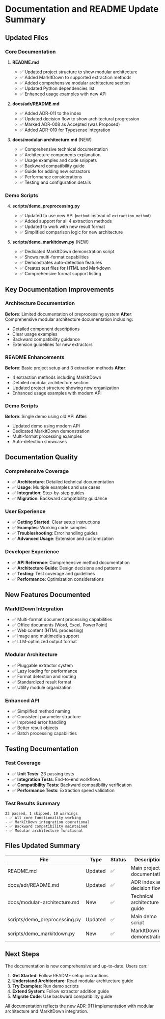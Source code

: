 # Documentation and README Update Summary

## Updated Files

### Core Documentation

1. **README.md**

   - ✅ Updated project structure to show modular architecture
   - ✅ Added MarkItDown to supported extraction methods
   - ✅ Added comprehensive modular architecture section
   - ✅ Updated Python dependencies list
   - ✅ Enhanced usage examples with new API

2. **docs/adr/README.md**

   - ✅ Added ADR-011 to the index
   - ✅ Updated decision flow to show architectural progression
   - ✅ Marked ADR-008 as Accepted (was Proposed)
   - ✅ Added ADR-010 for Typesense integration

3. **docs/modular-architecture.md** (NEW)
   - ✅ Comprehensive technical documentation
   - ✅ Architecture components explanation
   - ✅ Usage examples and code snippets
   - ✅ Backward compatibility guide
   - ✅ Guide for adding new extractors
   - ✅ Performance considerations
   - ✅ Testing and configuration details

### Demo Scripts

4. **scripts/demo_preprocessing.py**

   - ✅ Updated to use new API (`method` instead of `extraction_method`)
   - ✅ Added support for all 4 extraction methods
   - ✅ Updated to work with new result format
   - ✅ Simplified comparison logic for new architecture

5. **scripts/demo_markitdown.py** (NEW)
   - ✅ Dedicated MarkItDown demonstration script
   - ✅ Shows multi-format capabilities
   - ✅ Demonstrates auto-detection features
   - ✅ Creates test files for HTML and Markdown
   - ✅ Comprehensive format support listing

## Key Documentation Improvements

### Architecture Documentation

**Before**: Limited documentation of preprocessing system
**After**: Comprehensive modular architecture documentation including:

- Detailed component descriptions
- Clear usage examples
- Backward compatibility guidance
- Extension guidelines for new extractors

### README Enhancements

**Before**: Basic project setup and 3 extraction methods
**After**:

- 4 extraction methods including MarkItDown
- Detailed modular architecture section
- Updated project structure showing new organization
- Enhanced usage examples with modern API

### Demo Scripts

**Before**: Single demo using old API
**After**:

- Updated demo using modern API
- Dedicated MarkItDown demonstration
- Multi-format processing examples
- Auto-detection showcases

## Documentation Quality

### Comprehensive Coverage

- ✅ **Architecture**: Detailed technical documentation
- ✅ **Usage**: Multiple examples and use cases
- ✅ **Integration**: Step-by-step guides
- ✅ **Migration**: Backward compatibility guidance

### User Experience

- ✅ **Getting Started**: Clear setup instructions
- ✅ **Examples**: Working code samples
- ✅ **Troubleshooting**: Error handling guides
- ✅ **Advanced Usage**: Extension and customization

### Developer Experience

- ✅ **API Reference**: Comprehensive method documentation
- ✅ **Architecture Guide**: Design decisions and patterns
- ✅ **Testing**: Test coverage and guidelines
- ✅ **Performance**: Optimization considerations

## New Features Documented

### MarkItDown Integration

- ✅ Multi-format document processing capabilities
- ✅ Office documents (Word, Excel, PowerPoint)
- ✅ Web content (HTML processing)
- ✅ Image and multimedia support
- ✅ LLM-optimized output format

### Modular Architecture

- ✅ Pluggable extractor system
- ✅ Lazy loading for performance
- ✅ Format detection and routing
- ✅ Standardized result format
- ✅ Utility module organization

### Enhanced API

- ✅ Simplified method naming
- ✅ Consistent parameter structure
- ✅ Improved error handling
- ✅ Better result objects
- ✅ Batch processing capabilities

## Testing Documentation

### Test Coverage

- ✅ **Unit Tests**: 23 passing tests
- ✅ **Integration Tests**: End-to-end workflows
- ✅ **Compatibility Tests**: Backward compatibility verification
- ✅ **Performance Tests**: Extraction speed validation

### Test Results Summary

```
23 passed, 1 skipped, 10 warnings
- ✅ All core functionality working
- ✅ MarkItDown integration operational
- ✅ Backward compatibility maintained
- ✅ Modular architecture functional
```

## Files Updated Summary

| File                          | Type    | Status | Description                  |
| ----------------------------- | ------- | ------ | ---------------------------- |
| README.md                     | Updated | ✅     | Main project documentation   |
| docs/adr/README.md            | Updated | ✅     | ADR index and decision flow  |
| docs/modular-architecture.md  | New     | ✅     | Technical architecture guide |
| scripts/demo_preprocessing.py | Updated | ✅     | Main demo script             |
| scripts/demo_markitdown.py    | New     | ✅     | MarkItDown demonstration     |

## Next Steps

The documentation is now comprehensive and up-to-date. Users can:

1. **Get Started**: Follow README setup instructions
2. **Understand Architecture**: Read modular architecture guide
3. **Try Examples**: Run demo scripts
4. **Extend System**: Follow extractor addition guide
5. **Migrate Code**: Use backward compatibility guide

All documentation reflects the new ADR-011 implementation with modular architecture and MarkItDown integration.
